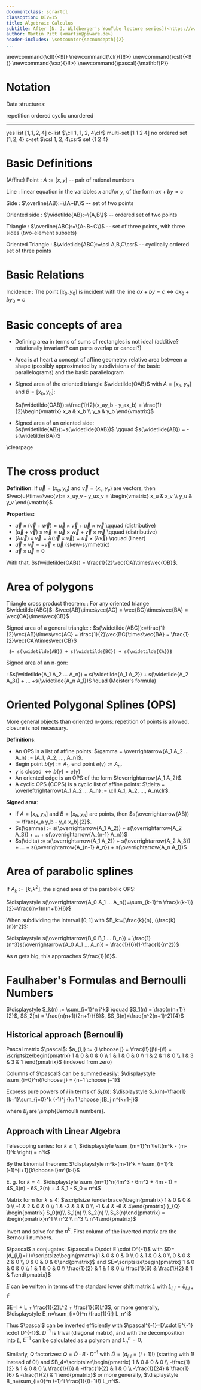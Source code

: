 ```yaml
---
documentclass: scrartcl
classoption: DIV=15
title: Algebraic Calculus
subtitle: After [N. J. Wildberger's YouTube lecture series](<https://www.youtube.com/watch?v=rTw6XbmO8Nc&list=PLzdiPTrEWyz4rKFN541wFKvKPSg5Ea6XB>)
author: Martin Pitt (<martin@piware.de>)
header-includes: \setcounter{secnumdepth}{2}
...
```


\newcommand{\cll}{<\!\![}
\newcommand{\clr}{]\!\!>}
\newcommand{\csl}{<\!\!\{}
\newcommand{\csr}{\}\!\!>}
\newcommand{\pascal}{\mathbf{P}}

Notation
========
Data structures:

repetition   ordered                    cyclic                        unordered
----------   -------                    ------                        --------
yes          list $[1, 1, 2, 4]$        c-list $\cll 1, 1, 2, 4\clr$  multi-set $[1~1~2~4]$
no           ordered set $\{1, 2, 4\}$  c-set  $\csl 1, 2, 4\csr$     set $\{1~2~4\}$

Basic Definitions
=================

(Affine) Point
:    $A:=[x,y]$ -- pair of rational numbers

Line
:    linear equation in the variables $x$ and/or $y$, of the form $ax+by=c$

Side
:    $\overline{AB}:=\{A~B\}$ -- set of two points

Oriented side
:    $\widetilde{AB}:=\{A,B\}$ -- ordered set of two points

Triangle
:    $\overline{ABC}:=\{A~B~C\}$  -- set of three points, with three sides
     (two-element subsets)

Oriented Triangle
:    $\widetilde{ABC}:=\csl A,B,C\csr$ -- cyclically ordered set of three points

Basic Relations
===============

Incidence
:   The point $[x_0,y_0]$ is incident with the line $ax+by=c \Leftrightarrow ax_0 + by_0 = c$

Basic concepts of area
======================

 * Defining area in terms of sums of rectangles is not ideal (additive?
   rotationally invariant? can parts overlap or cancel?)

 * Area is at heart a concept of affine geometry: relative area between a shape
   (possibly approximated by subdivisions of the basic parallelograms) and the
   basic parallelogram

 * Signed area of the oriented triangle $\widetilde{OAB}$ with $A=[x_a,y_a]$ and $B=[x_b,y_b]$:

    $s(\widetilde{OAB}):=\frac{1}{2}(x_ay_b - y_ax_b) = \frac{1}{2}\begin{vmatrix} x_a & x_b \\ y_a & y_b \end{vmatrix}$

 * Signed area of an oriented side: $s(\widetilde{AB}):=s(\widetilde{OAB})$
   \qquad $s(\widetilde{AB}) = -s(\widetilde{BA})$

\clearpage

The cross product
=================

**Definition**: If $\vec{u} = (x_u, y_u)$ and $\vec{v} = (x_v, y_v)$ are vectors, then
$\vec{u}\times\vec{v}:= x_uy_v - y_ux_v = \begin{vmatrix} x_u & x_v \\ y_u & y_v \end{vmatrix}$

**Properties:**

 * $\vec{u}\times(\vec{v}+\vec{w}) = \vec{u}\times\vec{v} + \vec{u}\times\vec{w}$ \qquad (distributive)
 * $(\vec{u}+\vec{v})\times\vec{w} = \vec{u}\times\vec{w} + \vec{v}\times\vec{w}$ \qquad (distributive)
 * $(\lambda\vec{u})\times\vec{v} = \lambda(\vec{u}\times\vec{v}) = \vec{u}\times(\lambda\vec{v})$
   \qquad (linear)
 * $\vec{u}\times\vec{v} = - \vec{v}\times\vec{u}$ (skew-symmetric)
 * $\vec{u}\times\vec{u} = 0$

With that, $s(\widetilde{OAB}) = \frac{1}{2}\vec{OA}\times\vec{OB}$.

Area of polygons
================

Triangle cross product theorem:
:   For any oriented triange $\widetilde{ABC}$:
    $\vec{AB}\times\vec{AC} = \vec{BC}\times\vec{BA} = \vec{CA}\times\vec{CB}$

Signed area of a general triangle:
:    $s(\widetilde{ABC}):=\frac{1}{2}\vec{AB}\times\vec{AC} = \frac{1}{2}\vec{BC}\times\vec{BA} = \frac{1}{2}\vec{CA}\times\vec{CB}$

     $= s(\widetilde{AB}) + s(\widetilde{BC}) + s(\widetilde{CA})$

Signed area of an n-gon:

:    $s(\widetilde{A_1 A_2 … A_n}) = s(\widetilde{A_1 A_2}) + s(\widetilde{A_2 A_3}) + … +s(\widetilde{A_n A_1})$ \quad (Meister's formula)

Oriented Polygonal Splines (OPS)
================================

More general objects than oriented n-gons: repetition of points is allowed,
closure is not necessary.

**Definitions**:

 * An OPS is a list of affine points: $\gamma = \overrightarrow{A_1 A_2 ... A_n} := [A_1, A_2, ..., A_n]$.
 * Begin point $b(\gamma) := A_1$, end point $e(\gamma) := A_n$.
 * $\gamma$ is closed $\Leftrightarrow b(\gamma) = e(\gamma)$
 * An oriented edge is an OPS of the form $\overrightarrow{A_1 A_2}$.
 * A cyclic OPS (COPS) is a cyclic list of affine points:
   $\delta = \overleftrightarrow{A_1 A_2 ... A_n} := \cll A_1, A_2, ..., A_n\clr$.

**Signed area**:

 * If $A=[x_a, y_a]$ and $B=[x_b, y_b]$ are points, then
   $s(\overrightarrow{AB}) := \frac{x_a y_b - y_a x_b}{2}$.
 * $s(\gamma) := s(\overrightarrow{A_1 A_2}) + s(\overrightarrow{A_2 A_3}) + ... + s(\overrightarrow{A_{n-1} A_n})$
 * $s(\delta) := s(\overrightarrow{A_1 A_2}) + s(\overrightarrow{A_2 A_3}) + ... + s(\overrightarrow{A_{n-1} A_n}) + s(\overrightarrow{A_n A_1})$

Area of parabolic splines
=========================

If $A_k:=[k,k^2]$, the signed area of the parabolic OPS:

$\displaystyle s(\overrightarrow{A_0 A_1 ... A_n})=\sum_{k-1}^n \frac{k(k-1)}{2}=\frac{(n-1)n(n+1)}{6}$


When subdividing the interval $[0, 1]$ with $B_k:=[\frac{k}{n}, (\frac{k}{n})^2]$:

$\displaystyle s(\overrightarrow{B_0 B_1 ... B_n}) = \frac{1}{n^3}s(\overrightarrow{A_0 A_1 ... A_n}) = \frac{1}{6}(1-\frac{1}{n^2})$

As $n$ gets big, this approaches $\frac{1}{6}$.

Faulhaber's Formulas and Bernoulli Numbers
==========================================

$\displaystyle S_k(n) := \sum_{i=1}^n i^k$ \qquad
$S_1(n) = \frac{n(n+1)}{2}$, $S_2(n) = \frac{n(n+1)(2n+1)}{6}$, $S_3(n)=\frac{n^2(n+1)^2}{4}$

Historical approach (Bernoulli)
-------------------------------

Pascal matrix $\pascal$: $a_{i,j} := {i \choose j} = \frac{i!}{j!(i-j)!} = \scriptsize\begin{pmatrix} 1 & 0 & 0 & 0 \\ 1 & 1 & 0 & 0 \\ 1 & 2 & 1 & 0 \\ 1 & 3 & 3 & 1 \end{pmatrix}$ (indexed from zero)

Columns of $\pascal$ can be summed easily: $\displaystyle \sum_{i=0}^n{i\choose j} = {n+1 \choose j+1}$

Express pure powers of $i$ in terms of $S_k(n)$:
   $\displaystyle S_k(n)=\frac{1}{k+1}\sum_{j=0}^k (-1)^j {k+1 \choose j}B_j n^{k+1-j}$

where $B_j$ are \emph{Bernoulli numbers}.

Approach with Linear Algebra
----------------------------

Telescoping series: for $k\ge 1$, $\displaystyle \sum_{m=1}^n \left(m^k - (m-1)^k \right) = n^k$

By the binomial theorem: $\displaystyle m^k-(m-1)^k = \sum_{i=1}^k (-1)^{i+1}{k\choose i}m^{k-i}$

E. g. for $k=4$: $\displaystyle \sum_{m=1}^n(4m^3 - 6m^2 + 4m - 1) = 4S_3(n) - 6S_2(n) + 4 S_1 - S_0 = n^4$

Matrix form for $k\le 4$:
$\scriptsize \underbrace{\begin{pmatrix} 1 & 0 & 0 & 0 \\ -1 & 2 & 0 & 0 \\ 1 & -3 & 3 & 0 \\ -1 & 4 & -6 & 4\end{pmatrix} }_{Q} \begin{pmatrix} S_0(n)\\ S_1(n) \\ S_2(n) \\ S_3(n)\end{pmatrix} = \begin{pmatrix}n^1 \\ n^2 \\ n^3 \\ n^4\end{pmatrix}$

Invert and solve for the $n^k$. First column of the inverted matrix are the
Bernoulli numbers.

$\pascal$ a conjugates: $\pascal = D\cdot E \cdot D^{-1}$ with
$D=(d_{i,i}=i!)=\scriptsize\begin{pmatrix}1 & 0 & 0 & 0 \\ 0 & 1 & 0 & 0 \\ 0 & 0 & 2 & 0 \\ 0 & 0 & 0 & 6\end{pmatrix}$
and
$E=\scriptsize\begin{pmatrix} 1 & 0 & 0 & 0 \\ 1 & 1 & 0 & 0 \\ \frac{1}{2} & 1 & 1 & 0 \\ \frac{1}{6} & \frac{1}{2} & 1 & 1\end{pmatrix}$

$E$ can be written in terms of the standard lower shift matrix $L$ with $L_{i,j}=\delta_{i,j+1}$:

$E=I + L + \frac{1}{2}L^2 + \frac{1}{6}L^3$, or more generally,
$\displaystyle E_n=\sum_{i=0}^n \frac{1}{i!} L_n^i$

Thus $\pascal$ can be inverted efficiently with $\pascal^{-1}=D\cdot E^{-1} \cdot D^{-1}$.
$D^{-1}$ is trival (diagonal matrix), and with the decomposition into $L$,
$E^{-1}$ can be calculated as a polynom and $L_n^n = 0$.

Similarly, $Q$ factorizes: $Q = \widetilde{D}\cdot B\cdot D^{-1}$ with
$\widetilde{D}=(d_{i,i}=(i+1)!)$ (starting with 1! instead of 0!) and
$B_4=\scriptsize\begin{pmatrix} 1 & 0 & 0 & 0 \\ -\frac{1}{2} & 1 & 0 & 0 \\ \frac{1}{6} & -\frac{1}{2} & 1 & 0 \\ -\frac{1}{24} & \frac{1}{6} & -\frac{1}{2} & 1 \end{pmatrix}$ or more generally,
$\displaystyle B_n=\sum_{i=0}^n (-1)^i \frac{1}{(i+1)!} L_n^i$.

